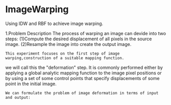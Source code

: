 # ImageWarping
Using IDW and RBF to achieve image warping.

1.Problem Description
    The process of warping an image can devide into two steps:
(1)Compute the desired displacement of all pixels in the source image.
(2)Resample the image into create the output image.

    This experiment focuses on the first step of image warping,construction of a suitable mapping function.
we will call this the "deformation" step. It is commonly performed either by applying a global analytic mapping function to 
the image pixel positions or by using a set of some control points that specify displacements of some point in the initial image.

    We can formulate the problem of image deformation in terms of input and output:
    
